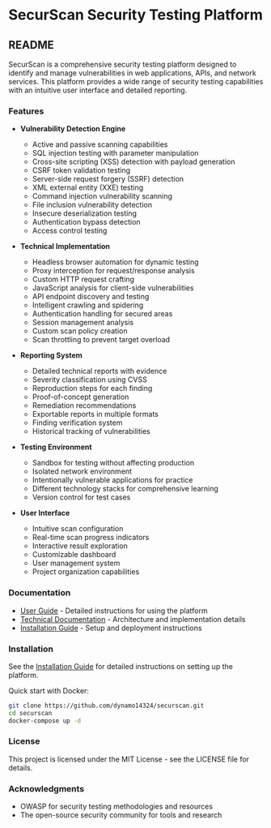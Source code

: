 # SecurScan Security Testing Platform

## README

SecurScan is a comprehensive security testing platform designed to identify and manage vulnerabilities in web applications, APIs, and network services. This platform provides a wide range of security testing capabilities with an intuitive user interface and detailed reporting.

### Features

- **Vulnerability Detection Engine**
  - Active and passive scanning capabilities
  - SQL injection testing with parameter manipulation
  - Cross-site scripting (XSS) detection with payload generation
  - CSRF token validation testing
  - Server-side request forgery (SSRF) detection
  - XML external entity (XXE) testing
  - Command injection vulnerability scanning
  - File inclusion vulnerability detection
  - Insecure deserialization testing
  - Authentication bypass detection
  - Access control testing

- **Technical Implementation**
  - Headless browser automation for dynamic testing
  - Proxy interception for request/response analysis
  - Custom HTTP request crafting
  - JavaScript analysis for client-side vulnerabilities
  - API endpoint discovery and testing
  - Intelligent crawling and spidering
  - Authentication handling for secured areas
  - Session management analysis
  - Custom scan policy creation
  - Scan throttling to prevent target overload

- **Reporting System**
  - Detailed technical reports with evidence
  - Severity classification using CVSS
  - Reproduction steps for each finding
  - Proof-of-concept generation
  - Remediation recommendations
  - Exportable reports in multiple formats
  - Finding verification system
  - Historical tracking of vulnerabilities

- **Testing Environment**
  - Sandbox for testing without affecting production
  - Isolated network environment
  - Intentionally vulnerable applications for practice
  - Different technology stacks for comprehensive learning
  - Version control for test cases

- **User Interface**
  - Intuitive scan configuration
  - Real-time scan progress indicators
  - Interactive result exploration
  - Customizable dashboard
  - User management system
  - Project organization capabilities

### Documentation

- [User Guide](docs/user_guide.md) - Detailed instructions for using the platform
- [Technical Documentation](docs/technical_documentation.md) - Architecture and implementation details
- [Installation Guide](docs/installation_guide.md) - Setup and deployment instructions

### Installation

See the [Installation Guide](docs/installation_guide.md) for detailed instructions on setting up the platform.

Quick start with Docker:

```bash
git clone https://github.com/dynamo14324/securscan.git
cd securscan
docker-compose up -d
```

### License

This project is licensed under the MIT License - see the LICENSE file for details.

### Acknowledgments

- OWASP for security testing methodologies and resources
- The open-source security community for tools and research
